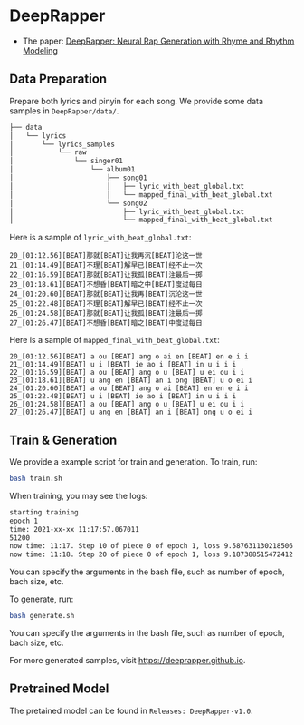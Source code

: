 # DeepRapper

* The paper: [DeepRapper: Neural Rap Generation with Rhyme and Rhythm Modeling](https://arxiv.org/abs/2107.01875)


## Data Preparation
Prepare both lyrics and pinyin for each song. We provide some data samples in `DeepRapper/data/`.

```bash
├── data
│   └── lyrics
│       └── lyrics_samples
│           └── raw
│               └── singer01
│                   └── album01
│                       ├── song01
│                       │   ├── lyric_with_beat_global.txt
│                       │   └── mapped_final_with_beat_global.txt
│                       └── song02
│                           ├── lyric_with_beat_global.txt
│                           └── mapped_final_with_beat_global.txt
```

Here is a sample of `lyric_with_beat_global.txt`:
```
20_[01:12.56][BEAT]那就[BEAT]让我再沉[BEAT]沦这一世
21_[01:14.49][BEAT]不理[BEAT]解早已[BEAT]经不止一次
22_[01:16.59][BEAT]那就[BEAT]让我孤[BEAT]注最后一掷
23_[01:18.61][BEAT]不想昏[BEAT]暗之中[BEAT]度过每日
24_[01:20.60][BEAT]那就[BEAT]让我再[BEAT]沉沦这一世
25_[01:22.48][BEAT]不理[BEAT]解早已[BEAT]经不止一次
26_[01:24.58][BEAT]那就[BEAT]让我孤[BEAT]注最后一掷
27_[01:26.47][BEAT]不想昏[BEAT]暗之[BEAT]中度过每日
```
Here is a sample of `mapped_final_with_beat_global.txt`:
```
20_[01:12.56][BEAT] a ou [BEAT] ang o ai en [BEAT] en e i i
21_[01:14.49][BEAT] u i [BEAT] ie ao i [BEAT] in u i i i
22_[01:16.59][BEAT] a ou [BEAT] ang o u [BEAT] u ei ou i i
23_[01:18.61][BEAT] u ang en [BEAT] an i ong [BEAT] u o ei i
24_[01:20.60][BEAT] a ou [BEAT] ang o ai [BEAT] en en e i i
25_[01:22.48][BEAT] u i [BEAT] ie ao i [BEAT] in u i i i
26_[01:24.58][BEAT] a ou [BEAT] ang o u [BEAT] u ei ou i i
27_[01:26.47][BEAT] u ang en [BEAT] an i [BEAT] ong u o ei i
```

## Train & Generation
We provide a example script for train and generation.
To train, run:

```bash
bash train.sh
```
When training, you may see the logs:

```bash
starting training
epoch 1
time: 2021-xx-xx 11:17:57.067011
51200
now time: 11:17. Step 10 of piece 0 of epoch 1, loss 9.587631130218506
now time: 11:18. Step 20 of piece 0 of epoch 1, loss 9.187388515472412
```
You can specify the arguments in the bash file, such as number of epoch, bach size, etc.

To generate, run:

```bash
bash generate.sh
```
You can specify the arguments in the bash file, such as number of epoch, bach size, etc.

For more generated samples, visit https://deeprapper.github.io.

## Pretrained Model
The pretained model can be found in `Releases: DeepRapper-v1.0`.